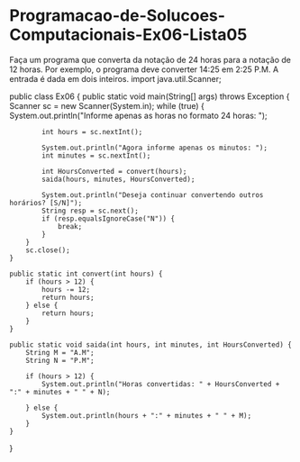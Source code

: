 # Programacao-de-Solucoes-Computacionais-Ex06-Lista05
Faça um programa que converta da notação de 24 horas para a notação de 12 horas. Por exemplo, o programa deve converter 14:25 em 2:25 P.M. A entrada é dada em dois inteiros.
import java.util.Scanner;

public class Ex06 {
    public static void main(String[] args) throws Exception {
        Scanner sc = new Scanner(System.in);
        while (true) {
            System.out.println("Informe apenas as horas no formato 24 horas: ");

            int hours = sc.nextInt();

            System.out.println("Agora informe apenas os minutos: ");
            int minutes = sc.nextInt();

            int HoursConverted = convert(hours);
            saida(hours, minutes, HoursConverted);

            System.out.println("Deseja continuar convertendo outros horários? [S/N]");
            String resp = sc.next();
            if (resp.equalsIgnoreCase("N")) {
                break;
            }
        }
        sc.close();
    }

    public static int convert(int hours) {
        if (hours > 12) {
            hours -= 12;
            return hours;
        } else {
            return hours;
        }
    }

    public static void saida(int hours, int minutes, int HoursConverted) {
        String M = "A.M";
        String N = "P.M";

        if (hours > 12) {
            System.out.println("Horas convertidas: " + HoursConverted + ":" + minutes + " " + N);

        } else {
            System.out.println(hours + ":" + minutes + " " + M);
        }
    }
}
